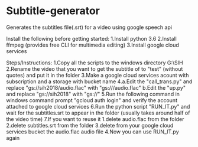 # Subtitle-generator
Generates the subtitles file(.srt) for a video using google speech api

Install the following before getting started:
  1.Install python 3.6
  2.Install ffmpeg (provides free CLI for multimedia editing)
  3.Install google cloud services

Steps/Instructions:
  1.Copy all the scripts to the windows directory G:\SIH\
  2.Rename the video that you want to get the subtitle of to "test" (without quotes) and put it in the folder
  3.Make a google cloud services acount with subscription and a storage with bucket name <urname>
  4.a.Edit the "call_trans.py" and replace "gs://sih2018/audio.flac" with "gs://<urname>/audio.flac"
    b.Edit the "up.py" and replace "gs://sih2018" with "gs://<urname>"
  5.Run the following command in windows command prompt "gcloud auth login" and verify the account attached to google cloud services
  6.Run the python script "RUN_IT.py" and wait for the subtitles.srt to appear in the folder 
  (usually takes around half of the video time)
  7.If you want to reuse it
    1.delete audio.flac from the folder
    2.delete subtitles.srt from the folder
    3.delete from your google cloud services bucket the audio.flac audio file
    4.Now you can use RUN_IT.py again
